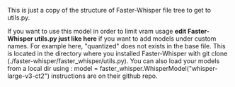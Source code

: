 
This is just a copy of the structure of Faster-Whisper file tree to get to utils.py.

If you want to use this model in order to limit vram usage **edit Faster-Whisper utils.py just like here** if you want to add models under custom names.
For example here, "quantized" does not exists in the base file.
This is located in the directory where you installed Faster-Whisper with git clone (./faster-whisper/faster_whisper/utils.py).
You can also load your models from a local dir using : model = faster_whisper.WhisperModel("whisper-large-v3-ct2")
instructions are on their github repo.
